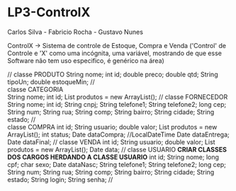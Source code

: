 # LP3-ControlX

Carlos Silva - Fabricio Rocha - Gustavo Nunes

ControlX  ->  Sistema de controle de Estoque, Compra e Venda
  ('Control' de Controle e 'X' como uma incógnita, uma variável, mostrando de que esse Software não tem uso especifico, é genérico na área)

//
classe PRODUTO
    String nome;
    int id;
    double preco;
    double qtd;
    String tipoUn;
    double estoqueMin;
//    
classe CATEGORIA    
    String nome;
    int id;
    List<Produto> produtos = new ArrayList<Produto>();
//
classe FORNECEDOR
    String nome;
    int id;
    String cnpj;
    String telefone1;
    String telefone2;
    long cep;
    String num;
    String rua;
    String comp;
    String bairro;
    String cidade;
    String estado;
//    
 classe COMPRA
    int id;
    String usuario;
    double valor;
    List<Produto> produtos = new ArrayList<Produto>();
    int status;
    Date dataCompra;   //LocalDateTime
    Date dataEntrega;
    Date dataFinal;
 //
 classe VENDA
    int id;
    String usuario;
    double valor;
    List<Produto> produtos = new ArrayList<Produto>();
    Date data;
 //
 classe USUARIO **CRIAR CLASSES DOS CARGOS HERDANDO A CLASSE USUARIO**
    int id;
    String nome;
    long cpf;
    char sexo;
    Date dataNasc;
    String telefone1;
    String telefone2;
    long cep;
    String num;
    String rua;
    String comp;
    String bairro;
    String cidade;
    String estado;
    String login;
    String senha;
  //
